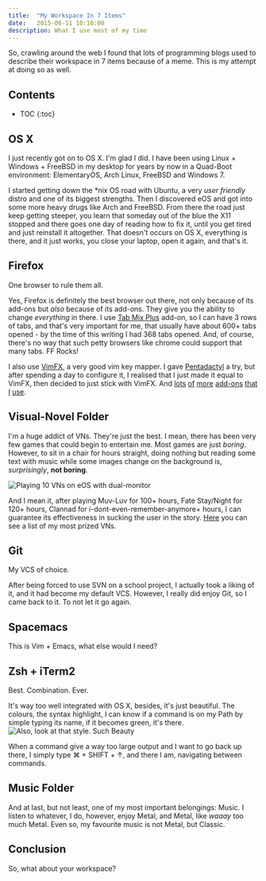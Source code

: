 ```yaml
---
title:  "My Workspace In 7 Items"
date:   2015-06-11 10:18:00
description: What I use most of my time
---
```


So, crawling around the web I found that lots of programming blogs used to describe their workspace in 7 items because of a meme. This is my attempt at doing so as well.


## Contents
* TOC
{:toc}


## OS X

I just recently got on to OS X. I'm glad I did. I have been using Linux + Windows + FreeBSD in my desktop for years by now in a Quad-Boot environment: ElementaryOS, Arch Linux, FreeBSD and Windows 7. 

I started getting down the \*nix OS road with Ubuntu, a very *user friendly* distro and one of its biggest strengths. Then I discovered eOS and got into some more heavy drugs like Arch and FreeBSD. From there the road just keep getting steeper, you learn that someday out of the blue the X11 stopped and there goes one day of reading how to fix it, until you get tired and just reinstall it altogether. That doesn't occurs on OS X, everything is there, and it just works, you close your laptop, open it again, and that's it.


## Firefox

One browser to rule them all. 

Yes, Firefox is definitely the best browser out there, not only because of its add-ons but *also* because of its add-ons. They give you the ability to change *everything* in there. I use [Tab Mix Plus](https://addons.mozilla.org/en-US/firefox/addon/tab-mix-plus/) add-on, so I can have 3 rows of tabs, and that's very important for me, that usually have about 600+ tabs opened - by the time of this writing I had 368 tabs opened. And, of course, there's no way that such petty browsers like chrome could support that many tabs. FF Rocks!

I also use [VimFX](https://addons.mozilla.org/en-US/firefox/addon/vimfx/), a very good vim key mapper. I gave [Pentadactyl](http://5digits.org/nightlies) a try, but after spending a day to configure it, I realised that I just made it equal to VimFX, then decided to just stick with VimFX. And [lots](https://addons.mozilla.org/en-US/firefox/addon/context-search-x/) [of](https://addons.mozilla.org/en-US/firefox/addon/downthemall/) [more](https://addons.mozilla.org/en-US/firefox/addon/greasemonkey/) [add-ons](https://addons.mozilla.org/en-US/firefox/addon/s3menu-wizard/) [that](https://addons.mozilla.org/en-US/firefox/addon/regex-find/) [I](https://addons.mozilla.org/en-US/firefox/addon/new-tab-tools/) [use](https://addons.mozilla.org/en-US/firefox/addon/twitter-app/).


## Visual-Novel Folder

I'm a huge addict of VNs. They're just the best. I mean, there has been very few games that could begin to entertain me. Most games are just *boring*. However, to sit in a chair for hours straight, doing nothing but reading some text with music while some images change on the background is, *surprisingly*, **not boring**.

![](http://i.imgur.com/SE8a8Rk.png "Playing 10 VNs on eOS with dual-monitor")

And I mean it, after playing Muv-Luv for 100+ hours, Fate Stay/Night for 120+ hours, Clannad for i-dont-even-remember-anymore+ hours, I can guarantee its effectiveness in sucking the user in the story. [Here](https://vndb.org/u48551/list?c=all;v=0;t=-1;o=d;s=vote) you can see a list of my most prized VNs.


## Git

My VCS of choice. 

After being forced to use SVN on a school project, I actually took a liking of it, and it had become my default VCS. However, I really did enjoy Git, so I came back to it. To not let it go again.


## Spacemacs

This is Vim + Emacs, what else would I need? 


## Zsh + iTerm2

Best. Combination. Ever.

It's way too well integrated with OS X, besides, it's just beautiful. The colours, the syntax highlight, I can know if a command is on my Path by simple typing its name, if it becomes green, it's there. 
![](https://gtahp.github.io/assets/images/Terminal.png "Also, look at that style. Such Beauty")

When a command give a way too large output and I want to go back up there, I simply type ⌘ + SHIFT + ↑, and there I am, navigating between commands.


## Music Folder

And at last, but not least, one of my most important belongings: Music. I listen to whatever, I do, however, enjoy Metal, and Metal, like *waaay* too much Metal. Even so, my favourite music is not Metal, but Classic.


## Conclusion

So, what about your workspace? 
